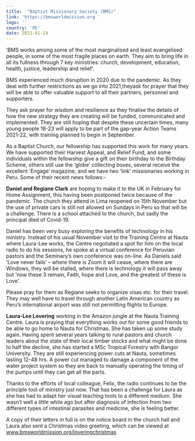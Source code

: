 ```yaml
---
title:  "Baptist Missionary Society (BMS)"
link: 'https://bmsworldmission.org '
logo: ''
country: 'PE'
date: 2021-01-19
---
```

‘BMS works among some of the most marginalised and least evangelised people, in some of the most fragile places on earth.  They aim to bring life in all its fullness through 7 key ministries: church, development, education, health, justice, leadership and relief’.

BMS experienced much disruption in 2020 due to the pandemic.  As they deal with further restrictions as we go into 2021,theyask for prayer that they will be able to offer valuable support to all their partners, personnel and supporters.

They ask prayer for wisdom and resilience as they finalise the details of how the new strategy they are creating will be funded, communicated and implemented.  They are still hoping that despite these uncertain times, many young people 18-23 will apply to be part of the gap-year Action Teams 2021-22, with training planned to begin in September.

As a Baptist Church, our fellowship has supported this work for many years.  We have supported their Harvest Appeal, and Relief Fund, and some individuals within the fellowship give a gift on their birthday to the Birthday Scheme, others still use the ‘globe’ collecting boxes, several receive the excellent ‘Engage’ magazine, and we have two ‘link’ missionaries working in Peru.  Some of their recent news follows:-

**Daniel and Regiane Clark** are hoping to make it to the UK in February for Home Assignment, this having been postponed twice because of the pandemic.  The church they attend in Lima reopened on 15th November but the use of private cars is still not allowed on Sundays in Peru so that will be a challenge.  There is a school attached to the church, but sadly the principal died of Covid-19.

Daniel has been very busy exploring the benefits of technology in his ministry. Instead of his usual November visit to the Training Centre at Nauta where Laura-Lee works, the Centre negotiated a spot for him on the local radio to do his sessions, he spoke at a virtual conference for Peruvian pastors and the Seminary’s own conference was on-line.  As Daniels said ‘Love never fails’ – where there is Zoom it will cease, where there are Windows, they will be stalled, where there is technology it will pass away but ‘now these 3 remain, Faith, hope and Love, and the greatest of these is Love’.

Please pray for them as Regiane seeks to organize visas etc. for their travel.  They may well have to travel through another Latin American country as Peru’s international airport was still not permitting flights to Europe.

**Laura-Lee Lovering** working in the Amazon jungle at the Nauta Training Centre.   Laura is praying that everything works out for some good friends to be able to go home to Nauta for Christmas.  She has taken up some study again.  Having spent several years talking to rural pastors and church leaders about the state of their local timber stocks and what might be done to half the decline, she has started a MSc Tropical Forestry with Bangor University.   They are still experiencing power cuts at Nauta, sometimes lasting 12-48 hrs.  A power cut managed to damage a component of the water project system so they are back to manually operating the timing of the pumps until they can get all the parts.

Thanks to the efforts of local colleague, Felix, the radio continues to be the principle tool of ministry just now.  That has been a challenge for Laura as she has had to adapt her visual teaching tools to a different medium.   She wasn’t well a little while ago but after diagnosis of infection from two different types of intestinal parasites and medicine, she is feeling better. 

A copy of their letters in full is on the notice board in the church hall and Laura also sent a Christmas video greeting, which can be viewed at www.bmsworldmission.org/loveringchristmas

